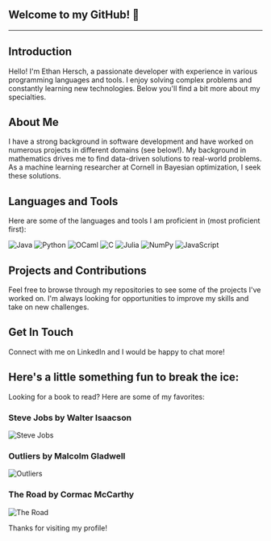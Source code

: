 ## Welcome to my GitHub! 👋
---

## Introduction
Hello! I'm Ethan Hersch, a passionate developer with experience in various programming languages and tools. I enjoy solving complex problems and constantly learning new technologies. Below you'll find a bit more about my specialties.

## About Me
I have a strong background in software development and have worked on numerous projects in different domains (see below!). My background in mathematics drives me to find data-driven solutions to real-world problems. As a machine learning researcher at Cornell in Bayesian optimization, I seek these solutions. 

## Languages and Tools
Here are some of the languages and tools I am proficient in (most proficient first):

![Java](https://img.shields.io/badge/Java-ED8B00?style=for-the-badge&logo=java&logoColor=white)
![Python](https://img.shields.io/badge/Python-3776AB?style=for-the-badge&logo=python&logoColor=white)
![OCaml](https://img.shields.io/badge/OCaml-EC6813?style=for-the-badge&logo=ocaml&logoColor=white)
![C](https://img.shields.io/badge/C-A8B9CC?style=for-the-badge&logo=c&logoColor=white)
![Julia](https://img.shields.io/badge/Julia-9558B2?style=for-the-badge&logo=julia&logoColor=white)
![NumPy](https://img.shields.io/badge/NumPy-013243?style=for-the-badge&logo=numpy&logoColor=white)
![JavaScript](https://img.shields.io/badge/JavaScript-F7DF1E?style=for-the-badge&logo=javascript&logoColor=white)


## Projects and Contributions
Feel free to browse through my repositories to see some of the projects I've worked on. I'm always looking for opportunities to improve my skills and take on new challenges.

## Get In Touch
Connect with me on LinkedIn and I would be happy to chat more!

## Here's a little something fun to break the ice:

Looking for a book to read? Here are some of my favorites:

### Steve Jobs by Walter Isaacson
![Steve Jobs](https://images-na.ssl-images-amazon.com/images/I/81VStYnDGrL.jpg)

### Outliers by Malcolm Gladwell
![Outliers]([https://images-na.ssl-images-amazon.com/images/I/71nU1rkZXfL.jpg](https://m.media-amazon.com/images/I/91lYcUJ8JsL._AC_UF1000,1000_QL80_.jpg))

### The Road by Cormac McCarthy
![The Road]([https://images-na.ssl-images-amazon.com/images/I/41JD3MSR2QL._SX331_BO1,204,203,200_.jpg](https://m.media-amazon.com/images/I/51M7XGLQTBL._AC_UF1000,1000_QL80_.jpg))


Thanks for visiting my profile!

